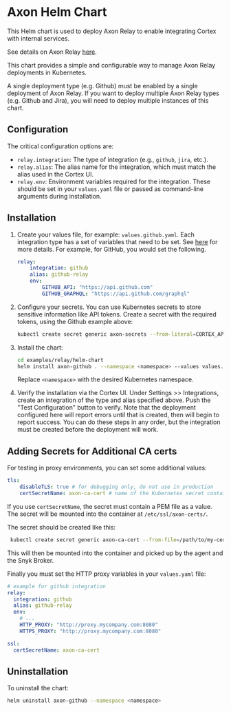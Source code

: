 # Axon Helm Chart

This Helm chart is used to deploy Axon Relay to enable integrating Cortex with internal services.

See details on Axon Relay [here](../../../README.relay.md).

This chart provides a simple and configurable way to manage Axon Relay deployments in Kubernetes.

A single deployment type (e.g. Github) must be enabled by a single deployment of Axon Relay. If you want to deploy multiple Axon Relay types (e.g. Github and Jira), you will need to deploy multiple instances of this chart.

## Configuration

The critical configuration options are:

- `relay.integration`: The type of integration (e.g., `github`, `jira`, etc.).
- `relay.alias`: The alias name for the integration, which must match the alias used in the Cortex UI.
- `relay.env`: Environment variables required for the integration. These should be set in your `values.yaml` file or passed as command-line arguments during installation.


## Installation

1. Create your values file, for example: `values.github.yaml`. Each integration type has a set of variables that need to be set. See [here](../../../README.relay.md#environment-variables-summary) for more details. For example, for GitHub, you would set the following.  
    ```yaml
    relay:
        integration: github
        alias: github-relay
        env:
            GITHUB_API: "https://api.github.com"
            GITHUB_GRAPHQL: "https://api.github.com/graphql"
    ```

2. Configure your secrets. You can use Kubernetes secrets to store sensitive information like API tokens. Create a secret with the required tokens, using the Github example above:
    ```bash
    kubectl create secret generic axon-secrets --from-literal=CORTEX_API_TOKEN=<your_cortex_token> --from-literal=GITHUB_TOKEN=<your_github_token>
    ```

3. Install the chart:
    ```bash
    cd examples/relay/helm-chart
    helm install axon-github . --namespace <namespace> --values values.github.yaml
    ```

    Replace `<namespace>` with the desired Kubernetes namespace.

4. Verify the installation via the Cortex UI. Under Settings >> Integrations, create an integration of the type and alias specified above.  Push the "Test Configuration" button to verify. Note that the deployment configured here will report errors until that is created, then will begin to report success.  You can do these steps in any order, but the integration must be created before the deployment will work.

## Adding Secrets for Additional CA certs

For testing in proxy environments, you can set some additional values:

```yaml
tls:
    disableTLS: true # for debugging only, do not use in production
    certSecretName: axon-ca-cert # name of the Kubernetes secret containing the CA cert files
```

If you use `certSecretName`, the secret must contain a PEM file as a value. The secret will be mounted into the container at `/etc/ssl/axon-certs/`.

The secret should be created like this:

```bash
 kubectl create secret generic axon-ca-cert --from-file=/path/to/my-cert.pem
```

This will then be mounted into the container and picked up by the agent and the Snyk Broker.

Finally you must set the HTTP proxy variables in your `values.yaml` file:

```yaml
# example for github integration
relay:
  integration: github
  alias: github-relay
  env:
    # ...
    HTTP_PROXY: "http://proxy.mycompany.com:8080" 
    HTTPS_PROXY: "http://proxy.mycompany.com:8080"

ssl:
  certSecretName: axon-ca-cert
```

## Uninstallation

To uninstall the chart:
```bash
helm uninstall axon-github --namespace <namespace>
```